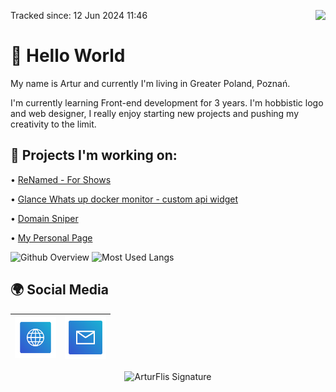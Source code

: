 <a>Tracked since: 12 Jun 2024 11:46</a><a href="https://u8views.com/github/Panonim"><img src="https://u8views.com/api/v1/github/profiles/58903942/views/day-week-month-total-count.svg" align="right"></a>

# 👋 Hello World

My name is Artur and currently I'm living in Greater Poland, Poznań. 

I'm currently learning Front-end development for 3 years. I'm hobbistic logo and web designer, I really enjoy starting new projects and pushing my creativity to the limit. 


## 🔨 Projects I'm working on:

• [ReNamed - For Shows](https://github.com/Panonim/Renamed)

• [Glance Whats up docker monitor - custom api widget](https://github.com/glanceapp/community-widgets/blob/main/widgets/wud-monitor-by-panonim/README.md)

• [Domain Sniper](https://github.com/Panonim/DomainSniper-Bot)

• [My Personal Page](https://bluee.dev)


<img height=230 src="https://github-readme-stats.vercel.app/api?username=panonim&show_icons=true&theme=holi&show=prs_merged&hide=contribs&rank_icon=github&text_bold=false" alt="Github Overview"/> <img height=230 src="https://github-readme-stats.vercel.app/api/top-langs/?username=panonim&layout=donut&theme=holi&" alt="Most Used Langs"/>

## 🌍 Social Media

| [<img src="https://raw.githubusercontent.com/Panonim/Panonim/main/Website.svg" alt="Website" width="66"> ](https://bluee.dev/) | [<img src="https://raw.githubusercontent.com/Panonim/Panonim/main/Mail.svg" alt="Mail" width="66">](https://mail.google.com/mail/u/0/?fs=1&to=office@bluee.dev&tf=cm) |
| :---: | :---:|
<div align="center"><img src="https://bluee.dev/assets/ArturFlis.svg" height=150px width=250px alt="ArturFlis Signature"/></div>
